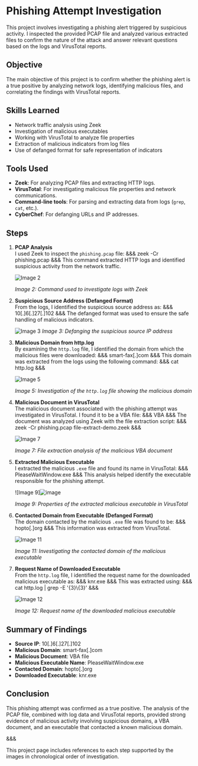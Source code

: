 # Phishing Attempt Investigation

This project involves investigating a phishing alert triggered by suspicious activity. I inspected the provided PCAP file and analyzed various extracted files to confirm the nature of the attack and answer relevant questions based on the logs and VirusTotal reports.

## Objective

The main objective of this project is to confirm whether the phishing alert is a true positive by analyzing network logs, identifying malicious files, and correlating the findings with VirusTotal reports.

## Skills Learned

- Network traffic analysis using Zeek
- Investigation of malicious executables
- Working with VirusTotal to analyze file properties
- Extraction of malicious indicators from log files
- Use of defanged format for safe representation of indicators

## Tools Used

- **Zeek**: For analyzing PCAP files and extracting HTTP logs.
- **VirusTotal**: For investigating malicious file properties and network communications.
- **Command-line tools**: For parsing and extracting data from logs (`grep`, `cat`, etc.).
- **CyberChef**: For defanging URLs and IP addresses.

## Steps

1. **PCAP Analysis**  
   I used Zeek to inspect the `phishing.pcap` file:
   &&&
   zeek -Cr phishing.pcap
   &&&
   This command extracted HTTP logs and identified suspicious activity from the network traffic.

   ![Image 2](https://github.com/user-attachments/assets/70fb867d-8c23-409e-9abc-c6da07ebb84a)

   *Image 2: Command used to investigate logs with Zeek*

2. **Suspicious Source Address (Defanged Format)**  
   From the logs, I identified the suspicious source address as:
   &&&
   10[.]6[.]27[.]102
   &&&
   The defanged format was used to ensure the safe handling of malicious indicators.

   ![Image 3](https://github.com/user-attachments/assets/f9e8baf3-ba2b-49d5-9ddf-c8867db11f72)
   *Image 3: Defanging the suspicious source IP address*

3. **Malicious Domain from http.log**  
   By examining the `http.log` file, I identified the domain from which the malicious files were downloaded:
   &&&
   smart-fax[.]com
   &&&
   This domain was extracted from the logs using the following command:
   &&&
   cat http.log
   &&&
   
   ![Image 5](https://github.com/user-attachments/assets/636feecb-8bfb-4e8d-ad24-dee920d5b6c9)


   *Image 5: Investigation of the `http.log` file showing the malicious domain*

4. **Malicious Document in VirusTotal**  
   The malicious document associated with the phishing attempt was investigated in VirusTotal. I found it to be a VBA file:
   &&&
   VBA
   &&&
   The document was analyzed using Zeek with the file extraction script:
   &&&
   zeek -Cr phishing.pcap file-extract-demo.zeek
   &&&
   
   ![Image 7](https://github.com/user-attachments/assets/6a843110-bcf1-4a12-9d42-d239c87cb4c6)

  
   *Image 7: File extraction analysis of the malicious VBA document*

5. **Extracted Malicious Executable**  
   I extracted the malicious `.exe` file and found its name in VirusTotal:
   &&&
   PleaseWaitWindow.exe
   &&&
   This analysis helped identify the executable responsible for the phishing attempt.

   ![Image 9]![image](https://github.com/user-attachments/assets/45a605df-cb11-413b-9199-71fad8cd8097)

   *Image 9: Properties of the extracted malicious executable in VirusTotal*

6. **Contacted Domain from Executable (Defanged Format)**  
   The domain contacted by the malicious `.exe` file was found to be:
   &&&
   hopto[.]org
   &&&
   This information was extracted from VirusTotal.

   ![Image 11](https://github.com/user-attachments/assets/67eff265-34f2-4435-9cad-247d61653b36)

   *Image 11: Investigating the contacted domain of the malicious executable*

7. **Request Name of Downloaded Executable**  
   From the `http.log` file, I identified the request name for the downloaded malicious executable as:
   &&&
   knr.exe
   &&&
   This was extracted using:
   &&&
   cat http.log | grep -E '{3}\\{3}'
   &&&
   
   ![Image 12](https://github.com/user-attachments/assets/d0a8d785-bc74-4324-9599-3fe5a07b35ea)

   *Image 12: Request name of the downloaded malicious executable*

## Summary of Findings

- **Source IP**: 10[.]6[.]27[.]102
- **Malicious Domain**: smart-fax[.]com
- **Malicious Document**: VBA file
- **Malicious Executable Name**: PleaseWaitWindow.exe
- **Contacted Domain**: hopto[.]org
- **Downloaded Executable**: knr.exe

## Conclusion

This phishing attempt was confirmed as a true positive. The analysis of the PCAP file, combined with log data and VirusTotal reports, provided strong evidence of malicious activity involving suspicious domains, a VBA document, and an executable that contacted a known malicious domain.

&&&

This project page includes references to each step supported by the images in chronological order of investigation.
